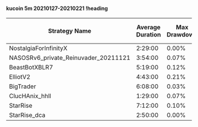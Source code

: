 #### kucoin 5m 20210127-20210221 !heading
| Strategy Name                        | Average Duration | Max Drawdown | Average Profit | Cum Profit | Tot Profit USDT | Trade Count | Win Rate |
| ------------------------------------ | ---------------- | ------------ | -------------- | ---------- | --------------- | ----------- | -------- |
| NostalgiaForInfinityX                | 2:29:00          | 0.00%        | 2.73%          | 378.95%    | 54.03           | 139         | 99.28%   |
| NASOSRv6_private_Reinuvader_20211121 | 3:54:00          | 0.07%        | 1.99%          | 408.39%    | 121.24          | 205         | 90.73%   |
| BeastBotXBLR7                        | 5:19:00          | 0.12%        | 0.96%          | 291.86%    | 70.81           | 305         | 61.64%   |
| ElliotV2                             | 4:43:00          | 0.21%        | 1.40%          | 505.04%    | 159.97          | 361         | 86.70%   |
| BigTrader                            | 6:08:00          | 0.03%        | 3.06%          | 186.96%    | 44.48           | 61          | 96.72%   |
| ClucHAnix_hhll                       | 1:29:00          | 0.07%        | 1.27%          | 627.76%    | 242.81          | 496         | 89.72%   |
| StarRise                             | 7:12:00          | 0.10%        | 1.32%          | 242.06%    | 61              | 184         | 96.74%   |
| StarRise_dca                         | 2:50:00          | 0.00%        | 1.51%          | 301.14%    | 2.38            | 200         | 98.00%   |